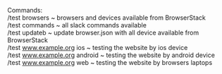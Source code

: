 Commands:<br/>
/test browsers ~ browsers and devices available from BrowserStack<br/>
/test commands ~ all slack commands available<br/>
/test updateb ~ update browser.json with all device available from BrowserStack<br/>
/test www.example.org ios ~ testing the website by ios device<br/>
/test www.example.org android ~ testing the website by android device<br/>
/test www.example.org web ~ testing the website by browsers laptops<br/>
